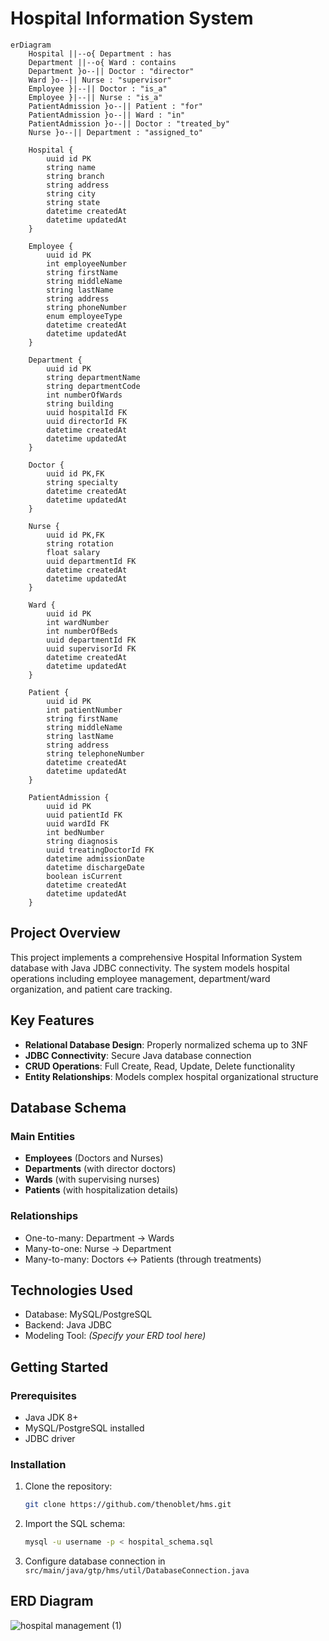 # Hospital Information System

```mermaid
erDiagram
    Hospital ||--o{ Department : has
    Department ||--o{ Ward : contains
    Department }o--|| Doctor : "director"
    Ward }o--|| Nurse : "supervisor"
    Employee }|--|| Doctor : "is_a"
    Employee }|--|| Nurse : "is_a"
    PatientAdmission }o--|| Patient : "for"
    PatientAdmission }o--|| Ward : "in"
    PatientAdmission }o--|| Doctor : "treated_by"
    Nurse }o--|| Department : "assigned_to"

    Hospital {
        uuid id PK
        string name
        string branch
        string address
        string city
        string state
        datetime createdAt
        datetime updatedAt
    }

    Employee {
        uuid id PK
        int employeeNumber
        string firstName
        string middleName
        string lastName
        string address
        string phoneNumber
        enum employeeType
        datetime createdAt
        datetime updatedAt
    }

    Department {
        uuid id PK
        string departmentName
        string departmentCode
        int numberOfWards
        string building
        uuid hospitalId FK
        uuid directorId FK
        datetime createdAt
        datetime updatedAt
    }

    Doctor {
        uuid id PK,FK
        string specialty
        datetime createdAt
        datetime updatedAt
    }

    Nurse {
        uuid id PK,FK
        string rotation
        float salary
        uuid departmentId FK
        datetime createdAt
        datetime updatedAt
    }

    Ward {
        uuid id PK
        int wardNumber
        int numberOfBeds
        uuid departmentId FK
        uuid supervisorId FK
        datetime createdAt
        datetime updatedAt
    }

    Patient {
        uuid id PK
        int patientNumber
        string firstName
        string middleName
        string lastName
        string address
        string telephoneNumber
        datetime createdAt
        datetime updatedAt
    }

    PatientAdmission {
        uuid id PK
        uuid patientId FK
        uuid wardId FK
        int bedNumber
        string diagnosis
        uuid treatingDoctorId FK
        datetime admissionDate
        datetime dischargeDate
        boolean isCurrent
        datetime createdAt
        datetime updatedAt
    }

```

## Project Overview

This project implements a comprehensive Hospital Information System database with Java JDBC connectivity. The system models hospital operations including employee management, department/ward organization, and patient care tracking.

## Key Features

- **Relational Database Design**: Properly normalized schema up to 3NF
- **JDBC Connectivity**: Secure Java database connection
- **CRUD Operations**: Full Create, Read, Update, Delete functionality
- **Entity Relationships**: Models complex hospital organizational structure

## Database Schema

### Main Entities

- **Employees** (Doctors and Nurses)
- **Departments** (with director doctors)
- **Wards** (with supervising nurses)
- **Patients** (with hospitalization details)

### Relationships

- One-to-many: Department → Wards
- Many-to-one: Nurse → Department
- Many-to-many: Doctors ↔ Patients (through treatments)

## Technologies Used

- Database: MySQL/PostgreSQL
- Backend: Java JDBC
- Modeling Tool: *(Specify your ERD tool here)*

## Getting Started

### Prerequisites

- Java JDK 8+
- MySQL/PostgreSQL installed
- JDBC driver

### Installation

1. Clone the repository:
   ```bash
   git clone https://github.com/thenoblet/hms.git
   ```

2. Import the SQL schema:
   ```bash
   mysql -u username -p < hospital_schema.sql
   ```

3. Configure database connection in `src/main/java/gtp/hms/util/DatabaseConnection.java`



## ERD Diagram

![hospital management (1)](https://github.com/user-attachments/assets/683dfdb1-505f-4831-a8dd-b0494c8d45ca)<?xml version="1.0" standalone="no"?><svg version="1.1" xmlns="http://www.w3.org/2000/svg" width="1280.3385593985417" height="1312">
